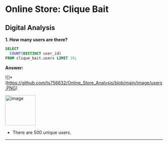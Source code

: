 # Online Store: Clique Bait

## Digital Analysis

**1. How many users are there?**

````sql
SELECT 
  COUNT(DISTINCT user_id)
FROM clique_bait.users LIMIT 10;
````

**Answer:**

![]*(https://github.com/ts756632/Online_Store_Analysis/blob/main/image/users.PNG)

<img width="97" alt="image" src="https://github.com/ts756632/Online_Store_Analysis/blob/main/image/users.PNG">

- There are 500 unique users.

***
